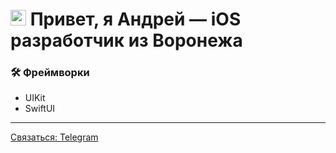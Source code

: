# <img src="https://skillicons.dev/icons?i=swift" alt="Swift" height="25"/> Привет, я Андрей — iOS разработчик из Воронежа

### 🛠 Фреймворки
- UIKit
- SwiftUI

---

[Связаться: Telegram](https://t.me/achuchupal)
